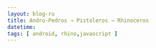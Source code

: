 ```yaml
---
layout: blog-ru
title: Andro-Pedros → Pistoleros → Rhinoceros
datetime:
tags: [ android, rhino,javascript ]
---
```



